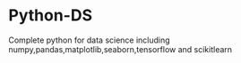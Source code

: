 # Python-DS
Complete python for data science including numpy,pandas,matplotlib,seaborn,tensorflow and scikitlearn
